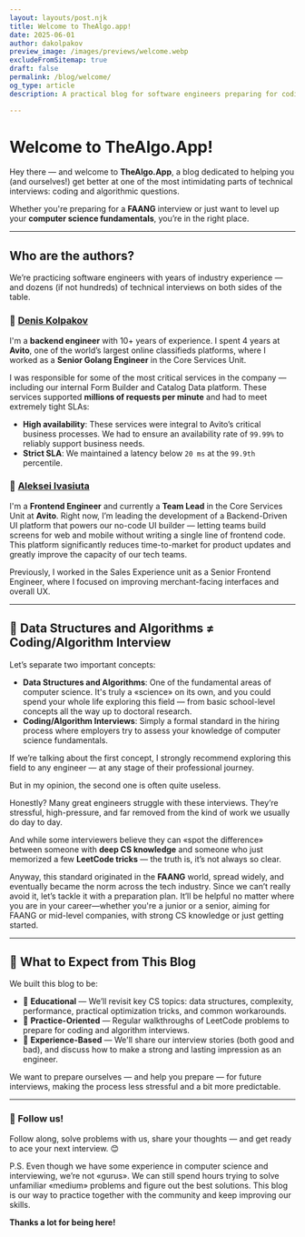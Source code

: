 ```yaml
---
layout: layouts/post.njk
title: Welcome to TheAlgo.app!
date: 2025-06-01
author: dakolpakov
preview_image: /images/previews/welcome.webp
excludeFromSitemap: true
draft: false
permalink: /blog/welcome/
og_type: article
description: A practical blog for software engineers preparing for coding interviews. Dive into algorithms, data structures, and real-world tips to boost your skills and confidence — whether you're aiming for FAANG or just starting out.

---
```


# Welcome to TheAlgo.App!

Hey there — and welcome to **TheAlgo.App**, a blog dedicated to helping you (and ourselves!) get better at one of the most intimidating parts of technical interviews: coding and algorithmic questions.

Whether you're preparing for a **FAANG** interview or just want to level up your **computer science fundamentals**, you’re in the right place.

---

## Who are the authors?

We’re practicing software engineers with years of industry experience — and dozens (if not hundreds) of technical interviews on both sides of the table.

### 🔹 <a href="https://www.linkedin.com/in/tifongod/" target="_blank" rel="noopener noreferrer">Denis Kolpakov</a>
I'm a **backend engineer** with 10+ years of experience. I spent 4 years at **Avito**, one of the world’s largest online classifieds platforms, where I worked as a **Senior Golang Engineer** in the Core Services Unit.


I was responsible for some of the most critical services in the company — including our internal Form Builder and Catalog Data platform. These services supported **millions of requests per minute** and had to meet extremely tight SLAs:

- **High availability**: These services were integral to Avito’s critical business processes. We had to ensure an availability rate of `99.99%` to reliably support business needs.
- **Strict SLA**: We maintained a latency below `20 ms` at the `99.9th` percentile.

### 🔹 <a href="https://www.linkedin.com/in/avivasyuta/" target="_blank" rel="noopener noreferrer">Aleksei Ivasiuta</a>
I'm a **Frontend Engineer** and currently a **Team Lead** in the Core Services Unit at **Avito**. Right now, I’m leading the development of a Backend-Driven UI platform that powers our no-code UI builder — letting teams build screens for web and mobile without writing a single line of frontend code. This platform significantly reduces time-to-market for product updates and greatly improve the capacity of our tech teams.

Previously, I worked in the Sales Experience unit as a Senior Frontend Engineer, where I focused on improving merchant-facing interfaces and overall UX.

---

## 🔹 Data Structures and Algorithms  ≠ Coding/Algorithm Interview

Let’s separate two important concepts:

- **Data Structures and Algorithms**: One of the fundamental areas of computer science. It's truly a «science» on its own, and you could spend your whole life exploring this field — from basic school-level concepts all the way up to doctoral research.
- **Coding/Algorithm Interviews**: Simply a formal standard in the hiring process where employers try to assess your knowledge of computer science fundamentals.

If we’re talking about the first concept, I strongly recommend exploring this field to any engineer — at any stage of their professional journey.

But in my opinion, the second one is often quite useless.

Honestly? Many great engineers struggle with these interviews. They’re stressful, high-pressure, and far removed from the kind of work we usually do day to day.

And while some interviewers believe they can «spot the difference» between someone with **deep CS knowledge** and someone who just memorized a few **LeetCode tricks** — the truth is, it’s not always so clear.

Anyway, this standard originated in the **FAANG** world, spread widely, and eventually became the norm across the tech industry. Since we can’t really avoid it, let’s tackle it with a preparation plan. It’ll be helpful no matter where you are in your career—whether you're a junior or a senior, aiming for FAANG or mid-level companies, with strong CS knowledge or just getting started.

---

## 🔹 What to Expect from This Blog

We built this blog to be:

- 🧠 **Educational** — We’ll revisit key CS topics: data structures, complexity, performance, practical optimization tricks, and common workarounds.
- 🧩 **Practice-Oriented** — Regular walkthroughs of LeetCode problems to prepare for coding and algorithm interviews.
- 💬 **Experience-Based** — We'll share our interview stories (both good and bad), and discuss how to make a strong and lasting impression as an engineer.

We want to prepare ourselves — and help you prepare — for future interviews, making the process less stressful and a bit more predictable.

---

### 📌 Follow us!

Follow along, solve problems with us, share your thoughts — and get ready to ace your next interview. 😊

P.S. Even though we have some experience in computer science and interviewing, we’re not «gurus». We can still spend hours trying to solve unfamiliar «medium» problems and figure out the best solutions. This blog is our way to practice together with the community and keep improving our skills.

**Thanks a lot for being here!**

